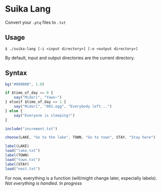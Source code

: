 # Suika Lang

Convert your `.ptq` files to `.txt`

## Usage

```console
$ ./suika-lang [-i <input directory>] [-o <output directory>]
```

By default, input and output directories are the current directory.

## Syntax

```js
bg("#000000", 1.0)

if $time_of_day == 0 {
	say("Midori", "Yawn~")
} elseif $time_of_day == 1 {
	say("Midori", "001.ogg", "Everybody left...")
} else {
	say("Everyone is sleeping!")
}

include("increment.txt")

choose(LAKE, "Go to the lake", TOWN, "Go to town", STAY, "Stay here")

label(LAKE)
load("lake.txt")
label(TOWN)
load("town.txt")
label(STAY)
load("nest.txt")
```

For now, everything is a function (will/might change later, especially labels).
*Not everything is handled. In progress*
